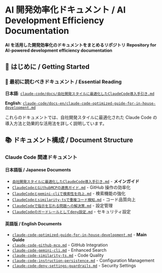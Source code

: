# AI 開発効率化ドキュメント / AI Development Efficiency Documentation

**AI を活用した開発効率化のドキュメントをまとめるリポジトリ**
**Repository for AI-powered development efficiency documentation**

## 🚀 はじめに / Getting Started

### 📖 最初に読むべきドキュメント / Essential Reading

**日本語**: [`claude-code/docs/自社開発スタイルに最適化したClaudeCode導入手引き.md`](claude-code/docs/自社開発スタイルに最適化したClaudeCode導入手引き.md)

**English**: [`claude-code/docs-en/claude-code-optimized-guide-for-in-house-development.md`](claude-code/docs-en/claude-code-optimized-guide-for-in-house-development.md)

これらのドキュメントでは、自社開発スタイルに最適化された Claude Code の導入方法と効果的な活用法を詳しく説明しています。

## 📚 ドキュメント構成 / Document Structure

### Claude Code 関連ドキュメント

#### 日本語版 / Japanese Documents

- [`自社開発スタイルに最適化したClaudeCode導入手引き.md`](claude-code/docs/自社開発スタイルに最適化したClaudeCode導入手引き.md) - **メインガイド**
- [`ClaudeCodeとGithubMCPの連携ガイド.md`](claude-code/docs/ClaudeCodeとGithubMCPの連携ガイド.md) - GitHub 操作の効率化
- [`ClaudeCodeとgemini-cliで検索性を向上.md`](claude-code/docs/ClaudeCodeとgemini-cliで検索性を向上.md) - 検索機能の強化
- [`ClaudeCodeとsimilarity-tsで重複コード検知.md`](claude-code/docs/ClaudeCodeとsimilarity-tsで重複コード検知.md) - コード品質向上
- [`ClaudeCodeで指示を忘れる問題への解決策.md`](claude-code/docs/ClaudeCodeで指示を忘れる問題への解決策.md) - 設定管理
- [`ClaudeCodeのガードレールとしてdeny設定.md`](claude-code/docs/ClaudeCodeのガードレールとしてdeny設定.md) - セキュリティ設定

#### 英語版 / English Documents

- [`claude-code-optimized-guide-for-in-house-development.md`](claude-code/docs-en/claude-code-optimized-guide-for-in-house-development.md) - **Main Guide**
- [`claude-code-github-mcp.md`](claude-code/docs-en/claude-code-github-mcp.md) - GitHub Integration
- [`claude-code-gemini-cli.md`](claude-code/docs-en/claude-code-gemini-cli.md) - Enhanced Search
- [`claude-code-similarity-ts.md`](claude-code/docs-en/claude-code-similarity-ts.md) - Code Quality
- [`claude-code-instruction-persistence.md`](claude-code/docs-en/claude-code-instruction-persistence.md) - Configuration Management
- [`claude-code-deny-settings-guardrails.md`](claude-code/docs-en/claude-code-deny-settings-guardrails.md) - Security Settings

